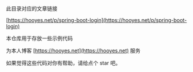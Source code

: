 
此目录对应的文章链接



[https://hooyes.net/p/spring-boot-login](https://hooyes.net/p/spring-boot-login)


本仓库用于存放一些示例代码

为本人博客 [https://hooyes.net](https://hooyes.net) 服务

如果觉得这些代码对你有帮助，请给点个 star 吧。